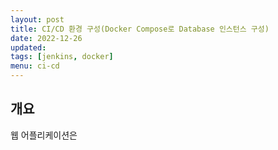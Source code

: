 ```yaml
---
layout: post
title: CI/CD 환경 구성(Docker Compose로 Database 인스턴스 구성)
date: 2022-12-26
updated: 
tags: [jenkins, docker]
menu: ci-cd
---
```

## 개요
웹 어플리케이션은 